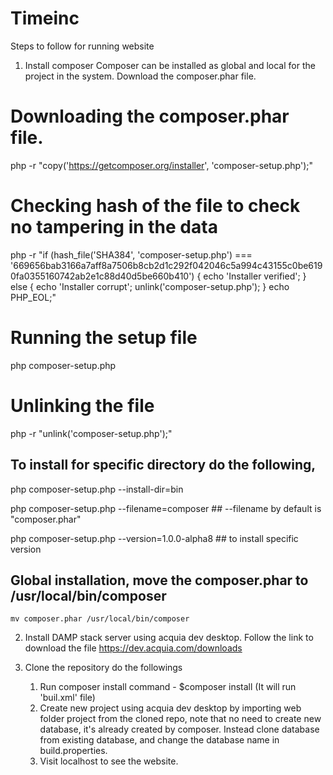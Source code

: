 # Timeinc

Steps to follow for running website

1. Install composer
  Composer can be installed as global and local for the project in the system. Download the composer.phar file.
  
  # Downloading the composer.phar file.
  php -r "copy('https://getcomposer.org/installer', 'composer-setup.php');"
  
  # Checking hash of the file to check no tampering in the data
  php -r "if (hash_file('SHA384', 'composer-setup.php') === '669656bab3166a7aff8a7506b8cb2d1c292f042046c5a994c43155c0be6190fa0355160742ab2e1c88d40d5be660b410') { echo 'Installer verified'; } else { echo 'Installer corrupt'; unlink('composer-setup.php'); } echo PHP_EOL;"
  
  # Running the setup file
  php composer-setup.php
  
  # Unlinking the file
  php -r "unlink('composer-setup.php');"
  
  ## To install for specific directory do the following,
  php composer-setup.php --install-dir=bin
    
  php composer-setup.php --filename=composer ## --filename by default is "composer.phar"
    
  php composer-setup.php --version=1.0.0-alpha8 ## to install specific version
    
 ## Global installation, move the composer.phar to /usr/local/bin/composer
    mv composer.phar /usr/local/bin/composer
    
2. Install DAMP stack server using acquia dev desktop. Follow the link to download the file
    https://dev.acquia.com/downloads
    
3. Clone the repository do the followings
     1. Run composer install command - $composer install (It will run 'buil.xml' file)
     2. Create new project using acquia dev desktop by importing web folder project from the cloned repo, note that no need to create
        new database, it's already created by composer. Instead clone database from existing database, and change the database name 
        in build.properties.
     3. Visit localhost to see the website.
     